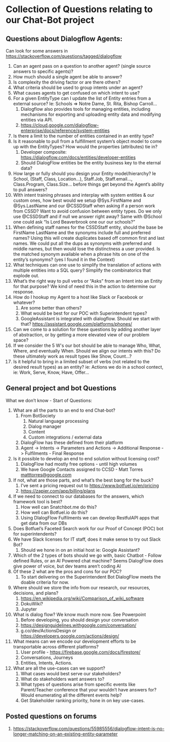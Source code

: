 # Collection of Questions relating to our Chat-Bot project

## Questions about Dialogflow Agents: 
Can look for some answers in https://stackoverflow.com/questions/tagged/dialogflow

1.	Can an agent pass on a question to another agent?  (single source answers to specific agents)?
2.	How much should a single agent be able to answer? 
3.	Is complexity the driving factor or are there others?
4.	What criteria should be used to group intents under an agent?
5.	What causes agents to get confused on which intent to use?
6.	For a given EntityType can I update the list of Entity entries from a external source? Ie: Schools => Notre Dame, St. Rita, Bishop Carroll…
    1. Dialogflow also provides tools for managing entities, including mechanisms for exporting and uploading entity data and modifying entities via API.
    2. https://cloud.google.com/dialogflow-enterprise/docs/reference/system-entities
7. Is there a limit to the number of entities contained in an entity type?
8. Is it reasonable to pull from a fulfillment system’s object model to come up with the EntityTypes? How would the properties (attributes) tie in?
   1. Developer composite: https://dialogflow.com/docs/entities/developer-entities
   2. Should DialogFlow entities be the entity business key to the eternal data?
9. How large or fully should you design your Entity model/hierarchy? Ie School, (Staff, Class, Location…), Staff.Job, Staff.email..., Class.Program, Class.Size…
before things get beyond the Agent’s ability to pull answers?
10. WIth intent training phrases and interplay with system entities & our custom ones, how best would we setup @Sys.FirstName and @Sys.LastName and our @CSSDStaff when asking if a person work from CSSD? Want to avoid confusion between entity types. Do we only use @CSSDStaff and if null we answer right away? Same with @School one could ask “Is Lord Beaverbrook one our our schools?”
11. When defining staff names for the CSSDStaff entity, should the base be FirstName LastName and the synonyms include full and preferred names? Using this will create duplicates based off common first and last names. We could put all the dups as synonyms  with preferred and middle names, but then would lose the distinctness a user provided. Is the matched synonym available when a phrase hits on one of the entity’s synonyms? (yes I found it in the Context)
12. What techniques can one use to simplify the translation of actions with multiple entities into a SQL query? Simplify the combinatorics that explode out. 
13. What’s the right way to pull verbs or “Asks” from an Intent into an Entity for that purpose? We kind of need this in the action to determine our response. 
14. How do I hookup my Agent to a host like Slack or Facebook or whatever? 
    1. Are some better than others?
    2. What would be best for our POC with Superintendent types?
    3. GoogleAssistant is integrated with dialogflow. Should we start with that? https://assistant.google.com/platforms/phones/
15. Can we come to a solution for these questions by adding another layer of abstraction, or by getting a more elevated view of our problem space?
16. If we consider the 5 W's our bot should be able to manage Who, What, Where, and eventually When. Should we align our intents with this? Do these ultimately work as result types like Show, Count...?  
17. Is it helpful to bring in a limited subset of verbs (not related to the desired result types) as an entity? ie: Actions we do in a school contect, ie: Work, Serve, Know, Have, Offer...


## General project and bot Questions
What we don’t know - Start of Questions:
1. What are all the parts to an end to end Chat-bot?
   1. From BotSociety
      1. Natural language processing
      2. Dialog manager
      3. Content
      4. Custom integrations / external data
   2.	DialogFlow has these defined from their platform
      1. Agent -> Intents -> Parameters and Actions -> Additional Response -> Fulfilments - Final Response
2. Is it possible to develop an end to end solution without licensing cost?
   1. DialogFlow had mostly free options - until high volumes
   2. We have Google Contacts assigned to CCSD - Matt Torres <matttorres@google.com>
3. If not, what are those parts, and what’s the best bang for the buck?
   1. I’ve sent a pricing request out to https://www.botfuel.io/en/pricing
   2. https://zapier.com/app/billing/plans
4. If we need to connect to our databases for the answers, which framework tool is best?
   1. How well can Snatchbot.me do this?
   2. How well can Botfuel.io do this?
   3. Using DIalogFlow Fulfilments we can develop RestfulAPI apps that get data from our DBs
5. Does Botfuel’s Faceted Search work for our Proof of Concept (POC) bot for  superintendents?
6. We have Slack licenses for IT staff, does it make sense to try out Slack Bot?
   1. Should we hone in on an initial host ie: Google Assistant?
7. Which of the 2 types of bots should we go with, basic Chatbot - Follow defined Rules, or an AI Powered chat machine? Seems DialogFlow does give power of voice, but dev teams aren’t coding AI
8. Of these 2 what are the pros and cons for our POC?
   1. To start delivering on the Superintendent Bot DialogFlow meets the doable criteria for now. 
9. Where should we store the info from our research, our resources, decisions, and plans?
   1. https://en.wikipedia.org/wiki/Comparison_of_wiki_software
   2. DokuWiki?
   3. Jupyter
10. What is dialog flow? We know much more now. See Powerpoint
    1. Before developing, you should design your conversation 
    2. https://designguidelines.withgoogle.com/conversation/
    3. g.co/dev/ActionsDesign or https://developers.google.com/actions/design/
11. What means can we encode our development efforts to be transportable across different platforms?
    1. User profile - https://firebase.google.com/docs/firestore/
    2. Conversations, Journeys
    3. Entities, Intents, Actions.
12. What are all the use-cases can we support?
    1. What cases would best serve our stakeholders? 
    2. What do stakeholders want answers to? 
    3. What types of questions arise from specific events like Parent/Teacher conference that your wouldn’t have answers for? Would enumerating all the different events help?
    4. Get Stakeholder ranking priority, hone in on key use-cases.

## Posted questions on forums
1. https://stackoverflow.com/questions/55985556/dialogflow-intent-is-no-longer-matching-on-an-existing-entity-parameter
